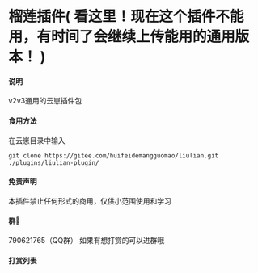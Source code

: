 # 榴莲插件(  **看这里！现在这个插件不能用，有时间了会继续上传能用的通用版本！**  )

#### 说明
v2v3通用的云崽插件包

#### 食用方法
在云崽目录中输入
```
git clone https://gitee.com/huifeidemangguomao/liulian.git ./plugins/liulian-plugin/
```
#### 免责声明

本插件禁止任何形式的商用，仅供小范围使用和学习

#### 群🌾

790621765（QQ群）
如果有想打赏的可以进群哦

#### 打赏列表